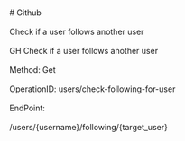 <br>#     Github</br>
<br>Check if a user follows another user</br>
<br>GH Check if a user follows another user</br>
<br>Method: Get</br>
<br>OperationID: users/check-following-for-user</br>
<br>EndPoint:</br>
<br>/users/{username}/following/{target_user}</br>
